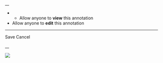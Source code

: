 __

  *   * Allow anyone to **view** this annotation
  * Allow anyone to **edit** this annotation



* * *

Save Cancel

__




![](https://bat.bing.com/action/0?ti=56018282&Ver=2&mid=351a767d-1305-4137-bbc9-00a839a8453f&sid=201ffde0635411ee902411d77b750559&vid=20202bf0635411ee9ac03f2e618b0b9f&vids=0&msclkid=N&pi=0&lg=en-US&sw=800&sh=600&sc=24&nwd=1&tl=Shortform%20%7C%20A%20Warning&p=https%3A%2F%2Fwww.shortform.com%2Fapp%2Fbook%2Fa-warning%2Fchapter-8&r=&lt=400&evt=pageLoad&sv=1&rn=355890)
